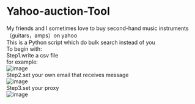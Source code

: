 # Yahoo-auction-Tool

My friends and I sometimes love to buy second-hand music instruments（guitars，amps）on yahoo<br>
This is a Python script which do bulk search instead of you<br>
To begin with:<br>
Step1.write a csv file<br>
for example:<br>
![image](https://user-images.githubusercontent.com/95023302/221555866-f5904107-1a3d-4b1e-975f-390be7c5cc06.png)<br>
Step2.set your own email that receives message<br>
![image](https://user-images.githubusercontent.com/95023302/221556589-6759a722-11fc-4d9e-8544-4007fc12b322.png)<br>
Step3.set your proxy<br>
![image](https://user-images.githubusercontent.com/95023302/221556844-b29aad6a-9aba-4124-a7fa-c2ab9d02f200.png)<br>
